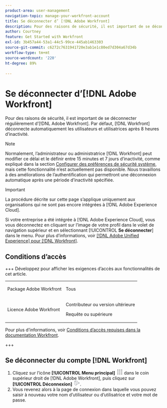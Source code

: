 ```yaml
---
product-area: user-management
navigation-topic: manage-your-workfront-account
title: Se déconnecter d’ [!DNL Adobe Workfront]
description: Pour des raisons de sécurité, il est important de se déconnecter régulièrement d’ [!DNL Adobe Workfront] . Par défaut,  [!DNL Workfront]  déconnecte automatiquement les utilisateurs et utilisatrices après 8 heures d’inactivité.
author: Courtney
feature: Get Started with Workfront
exl-id: 3b457a44-53a1-44c5-99ce-445ab1463303
source-git-commit: c6272c7631941720e3ab1e1c80ed7d304a67d34b
workflow-type: tm+mt
source-wordcount: '220'
ht-degree: 89%

---
```


# Se déconnecter d’[!DNL Adobe Workfront]

Pour des raisons de sécurité, il est important de se déconnecter régulièrement d’[!DNL Adobe Workfront]. Par défaut, [!DNL Workfront] déconnecte automatiquement les utilisateurs et utilisatrices après 8 heures d’inactivité.

>[!NOTE]
>
>Normalement, l’administrateur ou administratrice [!DNL Workfront] peut modifier ce délai et le définir entre 15 minutes et 7 jours d’inactivité, comme expliqué dans la section [Configurer des préférences de sécurité système](../../../administration-and-setup/manage-workfront/security/configure-security-preferences.md), mais cette fonctionnalité n’est actuellement pas disponible. Nous travaillons à des améliorations de l’authentification qui permettront une déconnexion automatique après une période d’inactivité spécifiée.

<!--
><MadCap:conditionalText style="color: #ff1493;" data-mc-conditions="QuicksilverOrClassic.Draft mode">
>TEMPORARY note! Remove and update how this works after IMS takes over. There's another note like this in Manage Workfront/Security/configure-security-preferences.html>
></MadCap:conditionalText>
-->

>[!IMPORTANT]
>
>La procédure décrite sur cette page s’applique uniquement aux organisations qui ne sont pas encore intégrées à [!DNL Adobe Experience Cloud].
>
> Si votre entreprise a été intégrée à [!DNL Adobe Experience Cloud], vous vous déconnectez en cliquant sur l’image de votre profil dans le volet de navigation supérieur et en sélectionnant [!UICONTROL **Se déconnecter**] dans le menu. Pour plus d’informations, voir [[!DNL Adobe Unified Experience]  pour  [!DNL Workfront]](/help/quicksilver/workfront-basics/navigate-workfront/workfront-navigation/adobe-unified-experience.md).

## Conditions d’accès

+++ Développez pour afficher les exigences d’accès aux fonctionnalités de cet article.

<table style="table-layout:auto"> 
 <col> 
 </col>
 <tbody> 
  <tr> 
   <td>Package Adobe Workfront</td> 
   <td> <p>Tous</p> </td> 
  </tr> 
  <tr> 
   <td>Licence Adobe Workfront</td> 
   <td> 
   <p>Contributeur ou version ultérieure</p>
   <p>Requête ou supérieure</p> </td> 
  </tr> 
 </tbody> 
</table>

Pour plus d’informations, voir [Conditions d’accès requises dans la documentation Workfront](/help/quicksilver/administration-and-setup/add-users/access-levels-and-object-permissions/access-level-requirements-in-documentation.md).

+++

## Se déconnecter du compte [!DNL Workfront]

1. Cliquez sur l’icône **[!UICONTROL Menu principal]** ![Icône du menu principal](assets/main-menu-icon.png) dans le coin supérieur droit de [!DNL Adobe Workfront], puis cliquez sur **[!UICONTROL Déconnexion]** ![Icône de déconnexion](assets/logout-icon.png).
1. Vous revenez alors à la page de connexion dans laquelle vous pouvez saisir à nouveau votre nom d’utilisateur ou d’utilisatrice et votre mot de passe.
